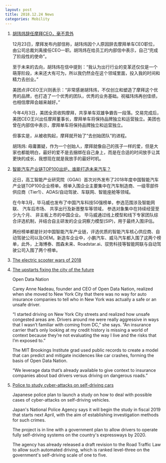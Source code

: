 ```yaml
---
layout: post
title: 2018.12.24 News
categories: Mobility
---
```


1. [胡玮炜辞任摩拜CEO，毫不意外](https://www.huxiu.com/article/277859.html)

    12月23日，摩拜发布内部信称，胡玮炜因个人原因辞去摩拜单车CEO职位，由公司总裁刘禹接任CEO一职。胡玮炜在给员工的内部信中表示，自己“完成了阶段性的使命”。

    至于未来的去向，胡玮炜在信中提到：“我认为出行行业的变革还仅仅是一个萌芽阶段，未来还大有可为，所以我仍然会在这个领域里面，投入我的时间和精力去创业。”

    美团点评CEO王兴则表示：“非常感谢胡玮炜，不仅创立和塑造了摩拜这个优秀的品牌，也打造了一个优秀的团队，优秀的业务基础。祝福玮炜再创佳绩，也相信摩拜会越来越好。”

    今年4月3日，美团全资收购摩拜，共享单车双雄争霸告一段落。交易完成后，美团CEO王兴出任摩拜董事长，摩拜单车将保持品牌独立和运营独立。美团也曾在内部信中表示，摩拜单车将保持品牌独立和运营独立。

    但事实是，从被收购起，摩拜就开始了“去创始团队”的进程。

    胡玮炜: 毋庸置疑，作为一个创始人，摩拜就像自己的孩子一样的爱，但是大家也都能明白，最好的爱不是去捆绑在自己身上，而是在合适的时间放手让其更快的成长，我想现在就是我放手的最好时机。

2. [智能汽车产业链TOP100出炉，谁能打造未来汽车？](https://36kr.com/p/5168651.html)

    近日，高工智能产业研究院（GGAI）首次对外发布了2018年度中国智能汽车产业链TOP100企业榜单。榜单入围企业主要集中在汽车制造商、一级零部件供应商（Tier1）、ADAS/自动驾驶、车联网、智能座舱等领域。

    在今年3月，毕马威也发布了中国汽车科技50强榜单，参选范围涉及智能网联、 汽车后市场、 共享出行及新晋整车等领域， 参选对象集中在持续经营至少九个月、 非主板上市的中国企业。 毕马威通过线上模型和线下专家团队综合评选机制，并结合自主研发的企业洞察力模型(SIP)，用于最终入围评估。

    两份榜单都是针对中国智能汽车产业链，评选优质的智能汽车核心供应商、自动驾驶公司以及OEM。新造车企业中，小鹏汽车、威马汽车都入围了这两个榜单，此外，上海博泰、图森未来、Roadstar.ai、驭势科技等智能网联与自动驾驶公司入围了两个榜单。

3. [The electric scooter wars of 2018](https://techcrunch.com/2018/12/23/the-electric-scooter-wars-of-2018/)

4. [The upstarts fixing the city of the future](https://techcrunch.com/sponsored/the-upstarts-fixing-the-city-of-the-future/)

    Open Data Nation

    Carey Anne Nadeau, founder and CEO of Open Data Nation, realized when she moved to New York City that there was no way for auto insurance companies to tell who in New York was actually a safe or an unsafe driver.

    “I started driving on New York City streets and realized how unsafe congested areas are. Drivers around me were really aggressive in ways that I wasn’t familiar with coming from DC,” she says. “An insurance carrier that’s only looking at my credit history is missing a world of context because they’re not evaluating the way I live and the risks that I’m exposed to.”

    The MIT Brookings Institute grad used public records to create a model that can predict and mitigate incidences like car crashes, forming the basis of Open Data Nation.

    “We leverage data that’s already available to give context to insurance companies about bad drivers versus driving on dangerous roads.”

    

5. [Police to study cyber-attacks on self-driving cars](https://www3.nhk.or.jp/nhkworld/en/news/20181224_03/)

    Japanese police plan to launch a study on how to deal with possible cases of cyber-attacks on self-driving vehicles.

    Japan's National Police Agency says it will begin the study in fiscal 2019 that starts next April, with the aim of establishing investigation methods for such crimes.

    The project is in line with a government plan to allow drivers to operate fully self-driving systems on the country's expressways by 2020.

    The agency has already released a draft revision to the Road Traffic Law to allow such automated driving, which is ranked level-three on the government's self-driving scale of one to five.
